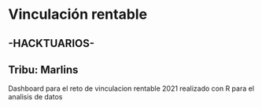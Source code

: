 # Vinculación rentable
## -HACKTUARIOS-
## Tribu: Marlins

Dashboard para el reto de vinculacion rentable 2021 realizado con R para el analisis de datos
